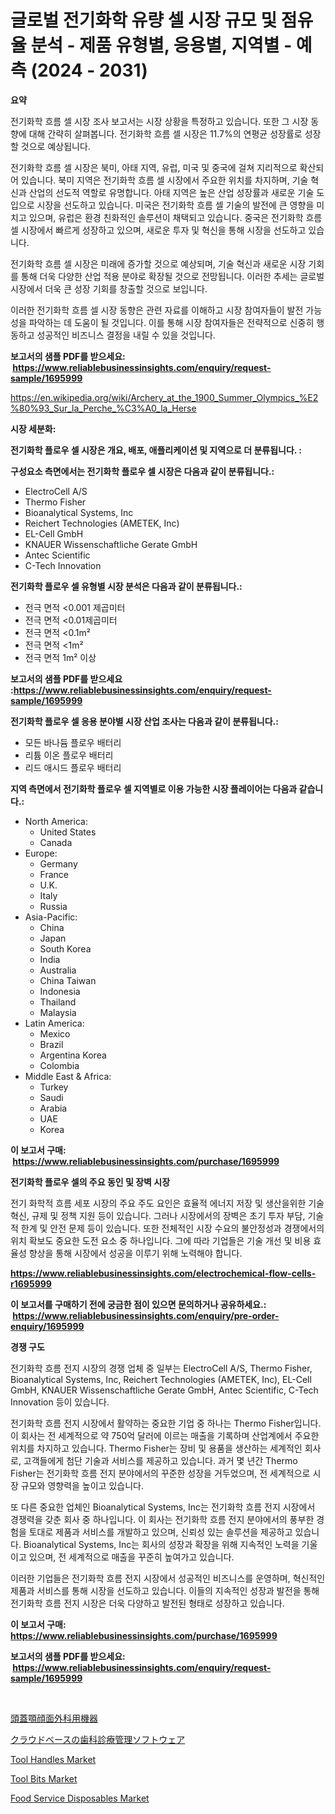 <p><h1>글로벌 전기화학 유량 셀 시장 규모 및 점유율 분석 - 제품 유형별, 응용별, 지역별 - 예측 (2024 - 2031)</h1></p><p><strong>요약</strong></p>
<p><p>전기화학 흐름 셀 시장 조사 보고서는 시장 상황을 특정하고 있습니다. 또한 그 시장 동향에 대해 간략히 살펴봅니다. 전기화학 흐름 셀 시장은 11.7%의 연평균 성장률로 성장할 것으로 예상됩니다.</p><p>전기화학 흐름 셀 시장은 북미, 아태 지역, 유럽, 미국 및 중국에 걸쳐 지리적으로 확산되어 있습니다. 북미 지역은 전기화학 흐름 셀 시장에서 주요한 위치를 차지하며, 기술 혁신과 산업의 선도적 역할로 유명합니다. 아태 지역은 높은 산업 성장률과 새로운 기술 도입으로 시장을 선도하고 있습니다. 미국은 전기화학 흐름 셀 기술의 발전에 큰 영향을 미치고 있으며, 유럽은 환경 친화적인 솔루션이 채택되고 있습니다. 중국은 전기화학 흐름 셀 시장에서 빠르게 성장하고 있으며, 새로운 투자 및 혁신을 통해 시장을 선도하고 있습니다.</p><p>전기화학 흐름 셀 시장은 미래에 증가할 것으로 예상되며, 기술 혁신과 새로운 시장 기회를 통해 더욱 다양한 산업 적용 분야로 확장될 것으로 전망됩니다. 이러한 추세는 글로벌 시장에서 더욱 큰 성장 기회를 창출할 것으로 보입니다.</p><p>이러한 전기화학 흐름 셀 시장 동향은 관련 자료를 이해하고 시장 참여자들이 발전 가능성을 파악하는 데 도움이 될 것입니다. 이를 통해 시장 참여자들은 전략적으로 신중히 행동하고 성공적인 비즈니스 결정을 내릴 수 있을 것입니다.</p></p>
<p><strong>보고서의 샘플 PDF를 받으세요: &nbsp;<a href="https://www.reliablebusinessinsights.com/enquiry/request-sample/1695999">https://www.reliablebusinessinsights.com/enquiry/request-sample/1695999</a></strong></p>
<p><a href="https://en.wikipedia.org/wiki/Archery_at_the_1900_Summer_Olympics_%E2%80%93_Sur_la_Perche_%C3%A0_la_Herse">https://en.wikipedia.org/wiki/Archery_at_the_1900_Summer_Olympics_%E2%80%93_Sur_la_Perche_%C3%A0_la_Herse</a></p>
<p><strong>시장 세분화:</strong></p>
<p><strong> 전기화학 플로우 셀 시장은 개요, 배포, 애플리케이션 및 지역으로 더 분류됩니다. :</strong></p>
<p><strong>구성요소 측면에서는 전기화학 플로우 셀 시장은 다음과 같이 분류됩니다.:</strong></p>
<p><ul><li>ElectroCell A/S</li><li>Thermo Fisher</li><li>Bioanalytical Systems, Inc</li><li>Reichert Technologies (AMETEK, Inc)</li><li>EL-Cell GmbH</li><li>KNAUER Wissenschaftliche Gerate GmbH</li><li>Antec Scientific</li><li>C-Tech Innovation</li></ul></p>
<p><strong> 전기화학 플로우 셀 유형별 시장 분석은 다음과 같이 분류됩니다.:</strong></p>
<p><ul><li>전극 면적 <0.001 제곱미터</li><li>전극 면적 <0.01제곱미터</li><li>전극 면적 <0.1m²</li><li>전극 면적 <1m²</li><li>전극 면적 1m² 이상</li></ul></p>
<p><strong>보고서의 샘플 PDF를 받으세요 :<a href="https://www.reliablebusinessinsights.com/enquiry/request-sample/1695999">https://www.reliablebusinessinsights.com/enquiry/request-sample/1695999</a></strong></p>
<p><strong> 전기화학 플로우 셀 응용 분야별 시장 산업 조사는 다음과 같이 분류됩니다.:</strong></p>
<p><ul><li>모든 바나듐 플로우 배터리</li><li>리튬 이온 플로우 배터리</li><li>리드 애시드 플로우 배터리</li></ul></p>
<p><strong>지역 측면에서 전기화학 플로우 셀 지역별로 이용 가능한 시장 플레이어는 다음과 같습니다.:</strong></p>
<p><ul>
    <li>
        North America:
        <ul>
            <li>United States</li>
            <li>Canada</li>
        </ul>
    </li>
    <li>
        Europe:
        <ul>
            <li>Germany</li>
            <li>France</li>
            <li>U.K.</li>
            <li>Italy</li>
            <li>Russia</li>
        </ul>
    </li>
    <li>
        Asia-Pacific:
        <ul>
            <li>China</li>
            <li>Japan</li>
            <li>South Korea</li>
            <li>India</li>
            <li>Australia</li>
            <li>China Taiwan</li>
            <li>Indonesia</li>
            <li>Thailand</li>
            <li>Malaysia</li>
        </ul>
    </li>
    <li>
        Latin America:
        <ul>
            <li>Mexico</li>
            <li>Brazil</li>
            <li>Argentina Korea</li>
            <li>Colombia</li>
        </ul>
    </li>
    <li>
        Middle East & Africa:
        <ul>
            <li>Turkey</li>
            <li>Saudi</li>
            <li>Arabia</li>
            <li>UAE</li>
            <li>Korea</li>
        </ul>
    </li>
    </ul></p>
<p><strong>이 보고서 구매: &nbsp;<a href="https://www.reliablebusinessinsights.com/purchase/1695999">https://www.reliablebusinessinsights.com/purchase/1695999</a></strong></p>
<p><strong>전기화학 플로우 셀의 주요 동인 및 장벽 시장</strong></p>
<p><p>전기 화학적 흐름 세포 시장의 주요 주도 요인은 효율적 에너지 저장 및 생산을위한 기술 혁신, 규제 및 정책 지원 등이 있습니다. 그러나 시장에서의 장벽은 초기 투자 부담, 기술적 한계 및 안전 문제 등이 있습니다. 또한 전체적인 시장 수요의 불안정성과 경쟁에서의 위치 확보도 중요한 도전 요소 중 하나입니다. 그에 따라 기업들은 기술 개선 및 비용 효율성 향상을 통해 시장에서 성공을 이루기 위해 노력해야 합니다.</p></p>
<p><strong><a href="https://www.reliablebusinessinsights.com/electrochemical-flow-cells-r1695999">https://www.reliablebusinessinsights.com/electrochemical-flow-cells-r1695999</a></strong></p>
<p><strong>이 보고서를 구매하기 전에 궁금한 점이 있으면 문의하거나 공유하세요.: &nbsp;<a href="https://www.reliablebusinessinsights.com/enquiry/pre-order-enquiry/1695999">https://www.reliablebusinessinsights.com/enquiry/pre-order-enquiry/1695999</a></strong></p>
<p><strong>경쟁 구도</strong></p>
<p><p>전기화학 흐름 전지 시장의 경쟁 업체 중 일부는 ElectroCell A/S, Thermo Fisher, Bioanalytical Systems, Inc, Reichert Technologies (AMETEK, Inc), EL-Cell GmbH, KNAUER Wissenschaftliche Gerate GmbH, Antec Scientific, C-Tech Innovation 등이 있습니다.</p><p>전기화학 흐름 전지 시장에서 활약하는 중요한 기업 중 하나는 Thermo Fisher입니다. 이 회사는 전 세계적으로 약 750억 달러에 이르는 매출을 기록하며 산업계에서 주요한 위치를 차지하고 있습니다. Thermo Fisher는 장비 및 용품을 생산하는 세계적인 회사로, 고객들에게 첨단 기술과 서비스를 제공하고 있습니다. 과거 몇 년간 Thermo Fisher는 전기화학 흐름 전지 분야에서의 꾸준한 성장을 거두었으며, 전 세계적으로 시장 규모와 영향력을 높이고 있습니다.</p><p>또 다른 중요한 업체인 Bioanalytical Systems, Inc는 전기화학 흐름 전지 시장에서 경쟁력을 갖춘 회사 중 하나입니다. 이 회사는 전기화학 흐름 전지 분야에서의 풍부한 경험을 토대로 제품과 서비스를 개발하고 있으며, 신뢰성 있는 솔루션을 제공하고 있습니다. Bioanalytical Systems, Inc는 회사의 성장과 확장을 위해 지속적인 노력을 기울이고 있으며, 전 세계적으로 매출을 꾸준히 높여가고 있습니다.</p><p>이러한 기업들은 전기화학 흐름 전지 시장에서 성공적인 비즈니스를 운영하며, 혁신적인 제품과 서비스를 통해 시장을 선도하고 있습니다. 이들의 지속적인 성장과 발전을 통해 전기화학 흐름 전지 시장은 더욱 다양하고 발전된 형태로 성장하고 있습니다.</p></p>
<p><strong>이 보고서 구매: &nbsp; <a href="https://www.reliablebusinessinsights.com/purchase/1695999">https://www.reliablebusinessinsights.com/purchase/1695999</a></strong></p>
<p><strong>보고서의 샘플 PDF를 받으세요: &nbsp;<a href="https://www.reliablebusinessinsights.com/enquiry/request-sample/1695999">https://www.reliablebusinessinsights.com/enquiry/request-sample/1695999</a></strong><strong></strong></p>
<p>&nbsp;</p>
<p><p><a href="https://github.com/AaronVargas43/Market-Research-Report-List-2/blob/main/2010164153272.md">頭蓋顎顔面外科用機器</a></p><p><a href="https://github.com/CloydAbbott2023/Market-Research-Report-List-2/blob/main/8825255153273.md">クラウドベースの歯科診療管理ソフトウェア</a></p><p><a href="https://issuu.com/reportprime-2/docs/tool-handles-market-size-2030.pptx">Tool Handles Market</a></p><p><a href="https://issuu.com/reportprime-2/docs/tool-bits-market-size-2030.pptx">Tool Bits Market</a></p><p><a href="https://github.com/brendafegmorris532/Market-Research-Report-List-1/blob/main/food-service-disposables-market.md">Food Service Disposables Market</a></p></p>